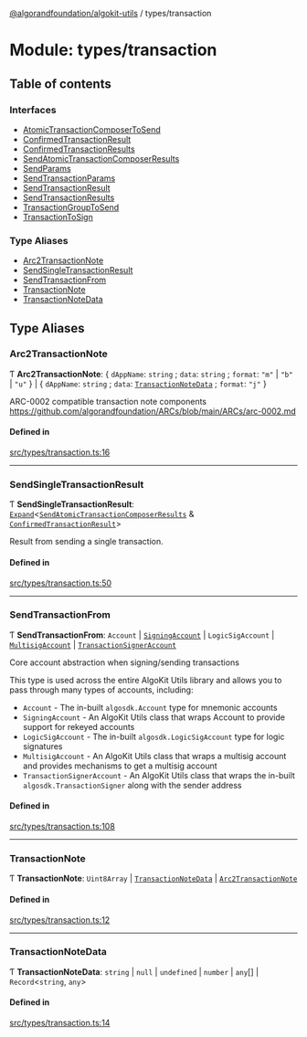 [@algorandfoundation/algokit-utils](../README.md) / types/transaction

# Module: types/transaction

## Table of contents

### Interfaces

- [AtomicTransactionComposerToSend](../interfaces/types_transaction.AtomicTransactionComposerToSend.md)
- [ConfirmedTransactionResult](../interfaces/types_transaction.ConfirmedTransactionResult.md)
- [ConfirmedTransactionResults](../interfaces/types_transaction.ConfirmedTransactionResults.md)
- [SendAtomicTransactionComposerResults](../interfaces/types_transaction.SendAtomicTransactionComposerResults.md)
- [SendParams](../interfaces/types_transaction.SendParams.md)
- [SendTransactionParams](../interfaces/types_transaction.SendTransactionParams.md)
- [SendTransactionResult](../interfaces/types_transaction.SendTransactionResult.md)
- [SendTransactionResults](../interfaces/types_transaction.SendTransactionResults.md)
- [TransactionGroupToSend](../interfaces/types_transaction.TransactionGroupToSend.md)
- [TransactionToSign](../interfaces/types_transaction.TransactionToSign.md)

### Type Aliases

- [Arc2TransactionNote](types_transaction.md#arc2transactionnote)
- [SendSingleTransactionResult](types_transaction.md#sendsingletransactionresult)
- [SendTransactionFrom](types_transaction.md#sendtransactionfrom)
- [TransactionNote](types_transaction.md#transactionnote)
- [TransactionNoteData](types_transaction.md#transactionnotedata)

## Type Aliases

### Arc2TransactionNote

Ƭ **Arc2TransactionNote**: \{ `dAppName`: `string` ; `data`: `string` ; `format`: ``"m"`` \| ``"b"`` \| ``"u"``  } \| \{ `dAppName`: `string` ; `data`: [`TransactionNoteData`](types_transaction.md#transactionnotedata) ; `format`: ``"j"``  }

ARC-0002 compatible transaction note components https://github.com/algorandfoundation/ARCs/blob/main/ARCs/arc-0002.md

#### Defined in

[src/types/transaction.ts:16](https://github.com/algorandfoundation/algokit-utils-ts/blob/main/src/types/transaction.ts#L16)

___

### SendSingleTransactionResult

Ƭ **SendSingleTransactionResult**: [`Expand`](types_expand.md#expand)\<[`SendAtomicTransactionComposerResults`](../interfaces/types_transaction.SendAtomicTransactionComposerResults.md) & [`ConfirmedTransactionResult`](../interfaces/types_transaction.ConfirmedTransactionResult.md)\>

Result from sending a single transaction.

#### Defined in

[src/types/transaction.ts:50](https://github.com/algorandfoundation/algokit-utils-ts/blob/main/src/types/transaction.ts#L50)

___

### SendTransactionFrom

Ƭ **SendTransactionFrom**: `Account` \| [`SigningAccount`](../classes/types_account.SigningAccount.md) \| `LogicSigAccount` \| [`MultisigAccount`](../classes/types_account.MultisigAccount.md) \| [`TransactionSignerAccount`](../interfaces/types_account.TransactionSignerAccount.md)

Core account abstraction when signing/sending transactions

This type is used across the entire AlgoKit Utils library and allows you to pass through
many types of accounts, including:
* `Account` - The in-built `algosdk.Account` type for mnemonic accounts
* `SigningAccount` - An AlgoKit Utils class that wraps Account to provide support for rekeyed accounts
* `LogicSigAccount` - The in-built `algosdk.LogicSigAccount` type for logic signatures
* `MultisigAccount` - An AlgoKit Utils class that wraps a multisig account and provides mechanisms to get a multisig account
* `TransactionSignerAccount` - An AlgoKit Utils class that wraps the in-built `algosdk.TransactionSigner` along with the sender address

#### Defined in

[src/types/transaction.ts:108](https://github.com/algorandfoundation/algokit-utils-ts/blob/main/src/types/transaction.ts#L108)

___

### TransactionNote

Ƭ **TransactionNote**: `Uint8Array` \| [`TransactionNoteData`](types_transaction.md#transactionnotedata) \| [`Arc2TransactionNote`](types_transaction.md#arc2transactionnote)

#### Defined in

[src/types/transaction.ts:12](https://github.com/algorandfoundation/algokit-utils-ts/blob/main/src/types/transaction.ts#L12)

___

### TransactionNoteData

Ƭ **TransactionNoteData**: `string` \| ``null`` \| `undefined` \| `number` \| `any`[] \| `Record`\<`string`, `any`\>

#### Defined in

[src/types/transaction.ts:14](https://github.com/algorandfoundation/algokit-utils-ts/blob/main/src/types/transaction.ts#L14)
